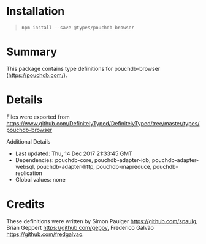 # Installation
> `npm install --save @types/pouchdb-browser`

# Summary
This package contains type definitions for pouchdb-browser (https://pouchdb.com/).

# Details
Files were exported from https://www.github.com/DefinitelyTyped/DefinitelyTyped/tree/master/types/pouchdb-browser

Additional Details
 * Last updated: Thu, 14 Dec 2017 21:33:45 GMT
 * Dependencies: pouchdb-core, pouchdb-adapter-idb, pouchdb-adapter-websql, pouchdb-adapter-http, pouchdb-mapreduce, pouchdb-replication
 * Global values: none

# Credits
These definitions were written by Simon Paulger <https://github.com/spaulg>, Brian Geppert <https://github.com/geppy>, Frederico Galvão <https://github.com/fredgalvao>.
